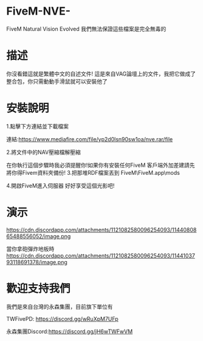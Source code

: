# FiveM-NVE-
FiveM Natural Vision Evolved
我們無法保證這些檔案是完全無毒的


# 描述

你沒看錯這就是繁體中文的自述文件!
這是來自VAG論壇上的文件，我把它做成了整合包，你只需動動手滑鼠就可以安裝他了

# 安裝說明
1.點擊下方連結並下載檔案

連結:https://www.mediafire.com/file/yp2d0lsn90sw1oa/nve.rar/file

2.將文件中的NAV壓縮檔解壓縮

在你執行這個步驟時我必須提醒你!如果你有安裝任何FiveM 客戶端外加差建請先將你得Fivem資料夾備份!
3.把那堆RDF檔案丟到 FiveM\FiveM.app\mods

4.開啟FiveM進入伺服器 好好享受這個光影吧!


# 演示

https://cdn.discordapp.com/attachments/1121082580096254093/1144080865488556052/image.png

當你拿砲彈炸地板時
https://cdn.discordapp.com/attachments/1121082580096254093/1144103793118691378/image.png


# 歡迎支持我們
我們是來自台灣的永森集團，目前旗下單位有

TWFivePD: https://discord.gg/wRuXpM7UFp

永森集團Discord:https://discord.gg/jH6wTWFwVM
